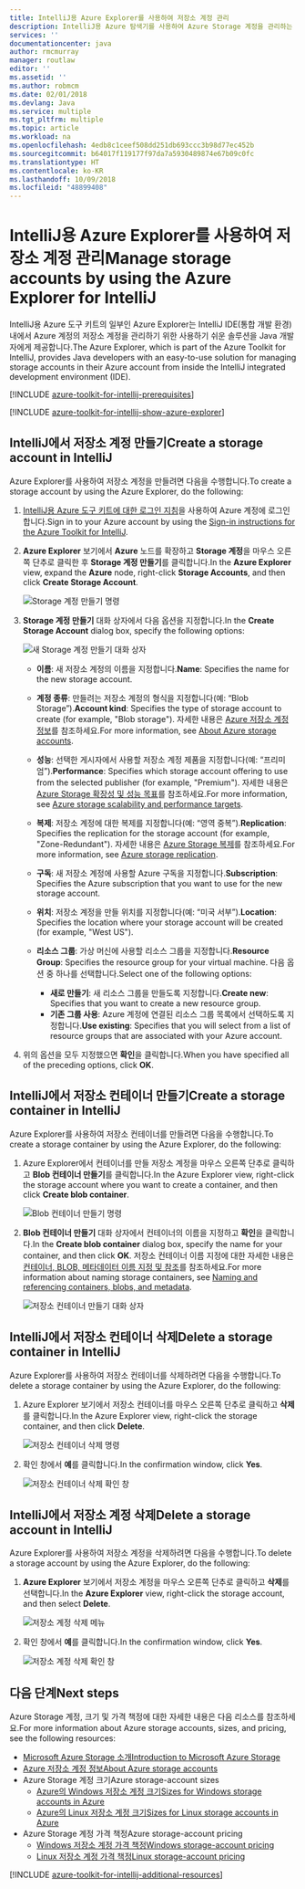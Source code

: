 ```yaml
---
title: IntelliJ용 Azure Explorer를 사용하여 저장소 계정 관리
description: IntelliJ용 Azure 탐색기를 사용하여 Azure Storage 계정을 관리하는 방법을 알아봅니다.
services: ''
documentationcenter: java
author: rmcmurray
manager: routlaw
editor: ''
ms.assetid: ''
ms.author: robmcm
ms.date: 02/01/2018
ms.devlang: Java
ms.service: multiple
ms.tgt_pltfrm: multiple
ms.topic: article
ms.workload: na
ms.openlocfilehash: 4edb8c1ceef508dd251db693ccc3b98d77ec452b
ms.sourcegitcommit: b64017f119177f97da7a5930489874e67b09c0fc
ms.translationtype: HT
ms.contentlocale: ko-KR
ms.lasthandoff: 10/09/2018
ms.locfileid: "48899408"
---
```

# <a name="manage-storage-accounts-by-using-the-azure-explorer-for-intellij"></a><span data-ttu-id="9c2b8-103">IntelliJ용 Azure Explorer를 사용하여 저장소 계정 관리</span><span class="sxs-lookup"><span data-stu-id="9c2b8-103">Manage storage accounts by using the Azure Explorer for IntelliJ</span></span>

<span data-ttu-id="9c2b8-104">IntelliJ용 Azure 도구 키트의 일부인 Azure Explorer는 IntelliJ IDE(통합 개발 환경) 내에서 Azure 계정의 저장소 계정을 관리하기 위한 사용하기 쉬운 솔루션을 Java 개발자에게 제공합니다.</span><span class="sxs-lookup"><span data-stu-id="9c2b8-104">The Azure Explorer, which is part of the Azure Toolkit for IntelliJ, provides Java developers with an easy-to-use solution for managing storage accounts in their Azure account from inside the IntelliJ integrated development environment (IDE).</span></span>

[!INCLUDE [azure-toolkit-for-intellij-prerequisites](../includes/azure-toolkit-for-intellij-prerequisites.md)]

[!INCLUDE [azure-toolkit-for-intellij-show-azure-explorer](../includes/azure-toolkit-for-intellij-show-azure-explorer.md)]

## <a name="create-a-storage-account-in-intellij"></a><span data-ttu-id="9c2b8-105">IntelliJ에서 저장소 계정 만들기</span><span class="sxs-lookup"><span data-stu-id="9c2b8-105">Create a storage account in IntelliJ</span></span>

<span data-ttu-id="9c2b8-106">Azure Explorer를 사용하여 저장소 계정을 만들려면 다음을 수행합니다.</span><span class="sxs-lookup"><span data-stu-id="9c2b8-106">To create a storage account by using the Azure Explorer, do the following:</span></span>

1. <span data-ttu-id="9c2b8-107">[IntelliJ용 Azure 도구 키트에 대한 로그인 지침]을 사용하여 Azure 계정에 로그인합니다.</span><span class="sxs-lookup"><span data-stu-id="9c2b8-107">Sign in to your Azure account by using the [Sign-in instructions for the Azure Toolkit for IntelliJ].</span></span> 

2. <span data-ttu-id="9c2b8-108">**Azure Explorer** 보기에서 **Azure** 노드를 확장하고 **Storage 계정**을 마우스 오른쪽 단추로 클릭한 후 **Storage 계정 만들기**를 클릭합니다.</span><span class="sxs-lookup"><span data-stu-id="9c2b8-108">In the **Azure Explorer** view, expand the **Azure** node, right-click **Storage Accounts**, and then click **Create Storage Account**.</span></span>

   ![Storage 계정 만들기 명령][CS01]

3. <span data-ttu-id="9c2b8-110">**Storage 계정 만들기** 대화 상자에서 다음 옵션을 지정합니다.</span><span class="sxs-lookup"><span data-stu-id="9c2b8-110">In the **Create Storage Account** dialog box, specify the following options:</span></span>

   ![새 Storage 계정 만들기 대화 상자][CS02]

   * <span data-ttu-id="9c2b8-112">**이름**: 새 저장소 계정의 이름을 지정합니다.</span><span class="sxs-lookup"><span data-stu-id="9c2b8-112">**Name**: Specifies the name for the new storage account.</span></span>

   * <span data-ttu-id="9c2b8-113">**계정 종류**: 만들려는 저장소 계정의 형식을 지정합니다(예: “Blob Storage”).</span><span class="sxs-lookup"><span data-stu-id="9c2b8-113">**Account kind**: Specifies the type of storage account to create (for example, "Blob storage").</span></span> <span data-ttu-id="9c2b8-114">자세한 내용은 [Azure 저장소 계정 정보]를 참조하세요.</span><span class="sxs-lookup"><span data-stu-id="9c2b8-114">For more information, see [About Azure storage accounts].</span></span> 

   * <span data-ttu-id="9c2b8-115">**성능**: 선택한 게시자에서 사용할 저장소 계정 제품을 지정합니다(예: “프리미엄”).</span><span class="sxs-lookup"><span data-stu-id="9c2b8-115">**Performance**: Specifies which storage account offering to use from the selected publisher (for example, "Premium").</span></span> <span data-ttu-id="9c2b8-116">자세한 내용은 [Azure Storage 확장성 및 성능 목표]를 참조하세요.</span><span class="sxs-lookup"><span data-stu-id="9c2b8-116">For more information, see [Azure storage scalability and performance targets].</span></span> 

   * <span data-ttu-id="9c2b8-117">**복제**: 저장소 계정에 대한 복제를 지정합니다(예: “영역 중복”).</span><span class="sxs-lookup"><span data-stu-id="9c2b8-117">**Replication**: Specifies the replication for the storage account (for example, "Zone-Redundant").</span></span> <span data-ttu-id="9c2b8-118">자세한 내용은 [Azure Storage 복제]를 참조하세요.</span><span class="sxs-lookup"><span data-stu-id="9c2b8-118">For more information, see [Azure storage replication].</span></span> 

   * <span data-ttu-id="9c2b8-119">**구독**: 새 저장소 계정에 사용할 Azure 구독을 지정합니다.</span><span class="sxs-lookup"><span data-stu-id="9c2b8-119">**Subscription**: Specifies the Azure subscription that you want to use for the new storage account.</span></span>

   * <span data-ttu-id="9c2b8-120">**위치**: 저장소 계정을 만들 위치를 지정합니다(예: “미국 서부”).</span><span class="sxs-lookup"><span data-stu-id="9c2b8-120">**Location**: Specifies the location where your storage account will be created (for example, "West US").</span></span>

   * <span data-ttu-id="9c2b8-121">**리소스 그룹**: 가상 머신에 사용할 리소스 그룹을 지정합니다.</span><span class="sxs-lookup"><span data-stu-id="9c2b8-121">**Resource Group**: Specifies the resource group for your virtual machine.</span></span> <span data-ttu-id="9c2b8-122">다음 옵션 중 하나를 선택합니다.</span><span class="sxs-lookup"><span data-stu-id="9c2b8-122">Select one of the following options:</span></span>
      * <span data-ttu-id="9c2b8-123">**새로 만들기**: 새 리소스 그룹을 만들도록 지정합니다.</span><span class="sxs-lookup"><span data-stu-id="9c2b8-123">**Create new**: Specifies that you want to create a new resource group.</span></span>
      * <span data-ttu-id="9c2b8-124">**기존 그룹 사용**: Azure 계정에 연결된 리소스 그룹 목록에서 선택하도록 지정합니다.</span><span class="sxs-lookup"><span data-stu-id="9c2b8-124">**Use existing**: Specifies that you will select from a list of resource groups that are associated with your Azure account.</span></span>

4. <span data-ttu-id="9c2b8-125">위의 옵션을 모두 지정했으면 **확인**을 클릭합니다.</span><span class="sxs-lookup"><span data-stu-id="9c2b8-125">When you have specified all of the preceding options, click **OK**.</span></span>

## <a name="create-a-storage-container-in-intellij"></a><span data-ttu-id="9c2b8-126">IntelliJ에서 저장소 컨테이너 만들기</span><span class="sxs-lookup"><span data-stu-id="9c2b8-126">Create a storage container in IntelliJ</span></span>

<span data-ttu-id="9c2b8-127">Azure Explorer를 사용하여 저장소 컨테이너를 만들려면 다음을 수행합니다.</span><span class="sxs-lookup"><span data-stu-id="9c2b8-127">To create a storage container by using the Azure Explorer, do the following:</span></span>

1. <span data-ttu-id="9c2b8-128">Azure Explorer에서 컨테이너를 만들 저장소 계정을 마우스 오른쪽 단추로 클릭하고 **Blob 컨테이너 만들기**를 클릭합니다.</span><span class="sxs-lookup"><span data-stu-id="9c2b8-128">In the Azure Explorer view, right-click the storage account where you want to create a container, and then click **Create blob container**.</span></span>

   ![Blob 컨테이너 만들기 명령][CC01]

2. <span data-ttu-id="9c2b8-130">**Blob 컨테이너 만들기** 대화 상자에서 컨테이너의 이름을 지정하고 **확인**을 클릭합니다.</span><span class="sxs-lookup"><span data-stu-id="9c2b8-130">In the **Create blob container** dialog box, specify the name for your container, and then click **OK**.</span></span> <span data-ttu-id="9c2b8-131">저장소 컨테이너 이름 지정에 대한 자세한 내용은 [컨테이너, BLOB, 메타데이터 이름 지정 및 참조]를 참조하세요.</span><span class="sxs-lookup"><span data-stu-id="9c2b8-131">For more information about naming storage containers, see [Naming and referencing containers, blobs, and metadata].</span></span>

   ![저장소 컨테이너 만들기 대화 상자][CC02]

## <a name="delete-a-storage-container-in-intellij"></a><span data-ttu-id="9c2b8-133">IntelliJ에서 저장소 컨테이너 삭제</span><span class="sxs-lookup"><span data-stu-id="9c2b8-133">Delete a storage container in IntelliJ</span></span>

<span data-ttu-id="9c2b8-134">Azure Explorer를 사용하여 저장소 컨테이너를 삭제하려면 다음을 수행합니다.</span><span class="sxs-lookup"><span data-stu-id="9c2b8-134">To delete a storage container by using the Azure Explorer, do the following:</span></span>

1. <span data-ttu-id="9c2b8-135">Azure Explorer 보기에서 저장소 컨테이너를 마우스 오른쪽 단추로 클릭하고 **삭제**를 클릭합니다.</span><span class="sxs-lookup"><span data-stu-id="9c2b8-135">In the Azure Explorer view, right-click the storage container, and then click **Delete**.</span></span>

   ![저장소 컨테이너 삭제 명령][DC01]

2. <span data-ttu-id="9c2b8-137">확인 창에서 **예**를 클릭합니다.</span><span class="sxs-lookup"><span data-stu-id="9c2b8-137">In the confirmation window, click **Yes**.</span></span>

   ![저장소 컨테이너 삭제 확인 창][DC02]

## <a name="delete-a-storage-account-in-intellij"></a><span data-ttu-id="9c2b8-139">IntelliJ에서 저장소 계정 삭제</span><span class="sxs-lookup"><span data-stu-id="9c2b8-139">Delete a storage account in IntelliJ</span></span>

<span data-ttu-id="9c2b8-140">Azure Explorer를 사용하여 저장소 계정을 삭제하려면 다음을 수행합니다.</span><span class="sxs-lookup"><span data-stu-id="9c2b8-140">To delete a storage account by using the Azure Explorer, do the following:</span></span>

1. <span data-ttu-id="9c2b8-141">**Azure Explorer** 보기에서 저장소 계정을 마우스 오른쪽 단추로 클릭하고 **삭제**를 선택합니다.</span><span class="sxs-lookup"><span data-stu-id="9c2b8-141">In the **Azure Explorer** view, right-click the storage account, and then select **Delete**.</span></span>

   ![저장소 계정 삭제 메뉴][DS01]

2. <span data-ttu-id="9c2b8-143">확인 창에서 **예**를 클릭합니다.</span><span class="sxs-lookup"><span data-stu-id="9c2b8-143">In the confirmation window, click **Yes**.</span></span>

   ![저장소 계정 삭제 확인 창][DS02]

## <a name="next-steps"></a><span data-ttu-id="9c2b8-145">다음 단계</span><span class="sxs-lookup"><span data-stu-id="9c2b8-145">Next steps</span></span>

<span data-ttu-id="9c2b8-146">Azure Storage 계정, 크기 및 가격 책정에 대한 자세한 내용은 다음 리소스를 참조하세요.</span><span class="sxs-lookup"><span data-stu-id="9c2b8-146">For more information about Azure storage accounts, sizes, and pricing, see the following resources:</span></span>

* <span data-ttu-id="9c2b8-147">[Microsoft Azure Storage 소개]</span><span class="sxs-lookup"><span data-stu-id="9c2b8-147">[Introduction to Microsoft Azure Storage]</span></span>
* <span data-ttu-id="9c2b8-148">[Azure 저장소 계정 정보]</span><span class="sxs-lookup"><span data-stu-id="9c2b8-148">[About Azure storage accounts]</span></span>
* <span data-ttu-id="9c2b8-149">Azure Storage 계정 크기</span><span class="sxs-lookup"><span data-stu-id="9c2b8-149">Azure storage-account sizes</span></span>
  * <span data-ttu-id="9c2b8-150">[Azure의 Windows 저장소 계정 크기]</span><span class="sxs-lookup"><span data-stu-id="9c2b8-150">[Sizes for Windows storage accounts in Azure]</span></span>
  * <span data-ttu-id="9c2b8-151">[Azure의 Linux 저장소 계정 크기]</span><span class="sxs-lookup"><span data-stu-id="9c2b8-151">[Sizes for Linux storage accounts in Azure]</span></span>
* <span data-ttu-id="9c2b8-152">Azure Storage 계정 가격 책정</span><span class="sxs-lookup"><span data-stu-id="9c2b8-152">Azure storage-account pricing</span></span>
  * <span data-ttu-id="9c2b8-153">[Windows 저장소 계정 가격 책정]</span><span class="sxs-lookup"><span data-stu-id="9c2b8-153">[Windows storage-account pricing]</span></span>
  * <span data-ttu-id="9c2b8-154">[Linux 저장소 계정 가격 책정]</span><span class="sxs-lookup"><span data-stu-id="9c2b8-154">[Linux storage-account pricing]</span></span>

[!INCLUDE [azure-toolkit-for-intellij-additional-resources](../includes/azure-toolkit-for-intellij-additional-resources.md)]

<!-- URL List -->

[IntelliJ용 Azure 도구 키트에 대한 로그인 지침]: ./azure-toolkit-for-intellij-sign-in-instructions.md
[Sign-in instructions for the Azure Toolkit for IntelliJ]: ./azure-toolkit-for-intellij-sign-in-instructions.md
[Microsoft Azure Storage 소개]: /azure/storage/storage-introduction
[Introduction to Microsoft Azure Storage]: /azure/storage/storage-introduction
[Azure 저장소 계정 정보]: /azure/storage/storage-create-storage-account
[About Azure storage accounts]: /azure/storage/storage-create-storage-account
[Azure Storage 복제]: /azure/storage/storage-redundancy
[Azure storage replication]: /azure/storage/storage-redundancy
[Azure Storage 확장성 및 성능 목표]: /azure/storage/storage-scalability-targets
[Azure storage scalability and Performance Targets]: /azure/storage/storage-scalability-targets
[컨테이너, BLOB, 메타데이터 이름 지정 및 참조]: http://go.microsoft.com/fwlink/?LinkId=255555
[Naming and referencing containers, blobs, and metadata]: http://go.microsoft.com/fwlink/?LinkId=255555

[Azure의 Windows 저장소 계정 크기]: /azure/virtual-machines/virtual-machines-windows-sizes
[Sizes for Windows storage accounts in Azure]: /azure/virtual-machines/virtual-machines-windows-sizes
[Azure의 Linux 저장소 계정 크기]: /azure/virtual-machines/virtual-machines-linux-sizes
[Sizes for Linux storage accounts in Azure]: /azure/virtual-machines/virtual-machines-linux-sizes
[Windows 저장소 계정 가격 책정]: /pricing/details/virtual-machines/windows/
[Windows storage-account pricing]: /pricing/details/virtual-machines/windows/
[Linux 저장소 계정 가격 책정]: /pricing/details/virtual-machines/linux/
[Linux storage-account pricing]: /pricing/details/virtual-machines/linux/

<!-- IMG List -->

[CS01]: media/azure-toolkit-for-intellij-managing-storage-accounts-using-azure-explorer/CS01.png
[CS02]: media/azure-toolkit-for-intellij-managing-storage-accounts-using-azure-explorer/CS02.png
[CC01]: media/azure-toolkit-for-intellij-managing-storage-accounts-using-azure-explorer/CC01.png
[CC02]: media/azure-toolkit-for-intellij-managing-storage-accounts-using-azure-explorer/CC02.png

[DS01]: media/azure-toolkit-for-intellij-managing-storage-accounts-using-azure-explorer/DS01.png
[DS02]: media/azure-toolkit-for-intellij-managing-storage-accounts-using-azure-explorer/DS02.png
[DC01]: media/azure-toolkit-for-intellij-managing-storage-accounts-using-azure-explorer/DC01.png
[DC02]: media/azure-toolkit-for-intellij-managing-storage-accounts-using-azure-explorer/DC02.png

